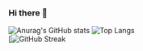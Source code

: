 ### Hi there 👋
![Anurag's GitHub stats](https://github-readme-stats.vercel.app/api?username=MuhammadSafwan456&show_icons=true&count_private=true&theme=tokyonight)
![Top Langs](https://github-readme-stats.vercel.app/api/top-langs/?username=MuhammadSafwan456&layout=compact&theme=tokyonight)\
[![GitHub Streak](https://github-readme-streak-stats.herokuapp.com/?user=MuhammadSafwan456&theme=tokyonight)


<!--
**MuhammadSafwan456/MuhammadSafwan456** is a ✨ _special_ ✨ repository because its `README.md` (this file) appears on your GitHub profile.

Here are some ideas to get you started:

- 🔭 I’m currently working on ...
- 🌱 I’m currently learning ...
- 👯 I’m looking to collaborate on ...
- 🤔 I’m looking for help with ...
- 💬 Ask me about ...
- 📫 How to reach me: ...
- 😄 Pronouns: ...
- ⚡ Fun fact: ...
-->
